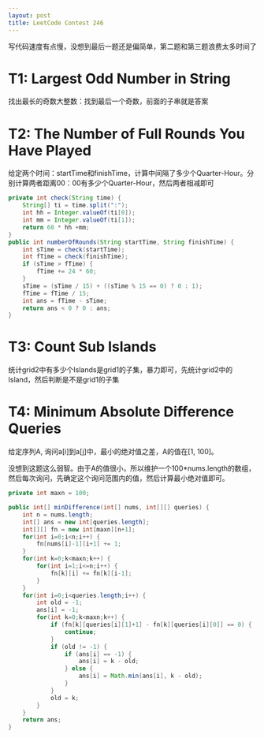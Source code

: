 ```yaml
---
layout: post
title: LeetCode Contest 246
---
```

写代码速度有点慢，没想到最后一题还是偏简单，第二题和第三题浪费太多时间了

# T1: Largest Odd Number in String
找出最长的奇数大整数：找到最后一个奇数，前面的子串就是答案

# T2: The Number of Full Rounds You Have Played
给定两个时间：startTime和finishTime，计算中间隔了多少个Quarter-Hour。分别计算两者距离00：00有多少个Quarter-Hour，然后两者相减即可

```java
private int check(String time) {
    String[] ti = time.split(":");
    int hh = Integer.valueOf(ti[0]);
    int mm = Integer.valueOf(ti[1]);
    return 60 * hh +mm;
}
public int numberOfRounds(String startTime, String finishTime) {
    int sTime = check(startTime);
    int fTime = check(finishTime);
    if (sTime > fTime) {
        fTime += 24 * 60;
    }
    sTime = (sTime / 15) + ((sTime % 15 == 0) ? 0 : 1);
    fTime = fTime / 15;
    int ans = fTime - sTime;
    return ans < 0 ? 0 : ans;
}
```

# T3: Count Sub Islands
统计grid2中有多少个Islands是grid1的子集，暴力即可，先统计grid2中的Island，然后判断是不是grid1的子集

# T4: Minimum Absolute Difference Queries
给定序列A, 询问a[i]到a[j]中，最小的绝对值之差，A的值在[1, 100]。

没想到这题这么弱智。由于A的值很小，所以维护一个100*nums.length的数组，然后每次询问，先确定这个询问范围内的值，然后计算最小绝对值即可。

```java
private int maxn = 100;

public int[] minDifference(int[] nums, int[][] queries) {
    int n = nums.length;
    int[] ans = new int[queries.length];
    int[][] fn = new int[maxn][n+1];
    for(int i=0;i<n;i++) {
        fn[nums[i]-1][i+1] += 1;
    }
    for(int k=0;k<maxn;k++) {
        for(int i=1;i<=n;i++) {
            fn[k][i] += fn[k][i-1];
        }
    }
    for(int i=0;i<queries.length;i++) {
        int old = -1;
        ans[i] = -1;
        for(int k=0;k<maxn;k++) {
            if (fn[k][queries[i][1]+1] - fn[k][queries[i][0]] == 0) {
                continue;
            }
            if (old != -1) {
                if (ans[i] == -1) {
                    ans[i] = k - old;
                } else {
                    ans[i] = Math.min(ans[i], k - old);
                }
            }
            old = k;
        }
    }
    return ans;
}
```
